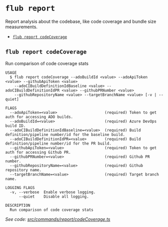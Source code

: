 `flub report`
=============

Report analysis about the codebase, like code coverage and bundle size measurements.

* [`flub report codeCoverage`](#flub-report-codecoverage)

## `flub report codeCoverage`

Run comparison of code coverage stats

```
USAGE
  $ flub report codeCoverage --adoBuildId <value> --adoApiToken <value> --githubApiToken <value>
    --adoCIBuildDefinitionIdBaseline <value> --adoCIBuildDefinitionIdPR <value> --githubPRNumber <value>
    --githubRepositoryName <value> --targetBranchName <value> [-v | --quiet]

FLAGS
  --adoApiToken=<value>                     (required) Token to get auth for accessing ADO builds.
  --adoBuildId=<value>                      (required) Azure DevOps build ID.
  --adoCIBuildDefinitionIdBaseline=<value>  (required) Build definition/pipeline number/id for the baseline build.
  --adoCIBuildDefinitionIdPR=<value>        (required) Build definition/pipeline number/id for the PR build.
  --githubApiToken=<value>                  (required) Token to get auth for accessing Github PR.
  --githubPRNumber=<value>                  (required) Github PR number.
  --githubRepositoryName=<value>            (required) Github repository name.
  --targetBranchName=<value>                (required) Target branch name.

LOGGING FLAGS
  -v, --verbose  Enable verbose logging.
      --quiet    Disable all logging.

DESCRIPTION
  Run comparison of code coverage stats
```

_See code: [src/commands/report/codeCoverage.ts](https://github.com/microsoft/FluidFramework/blob/main/build-tools/packages/build-cli/src/commands/report/codeCoverage.ts)_
